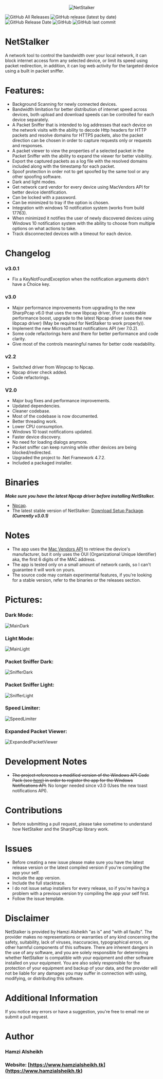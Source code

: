 <p align="center">
  <img align="center" src="https://i.imgur.com/4NdcRHF.png" alt="NetStalker">
</p>

![GitHub All Releases](https://img.shields.io/github/downloads/hmz777/NetStalker/total?color=orange&label=downloads&style=flat-square) 
![GitHub release (latest by date)](https://img.shields.io/github/v/release/hmz777/NetStalker?color=yellow&label=latest%20release&style=flat-square) 
![GitHub Release Date](https://img.shields.io/github/release-date/hmz777/NetStalker?color=yellow&style=flat-square)
![GitHub](https://img.shields.io/github/license/hmz777/NetStalker?color=blue&style=flat-square)
![GitHub last commit](https://img.shields.io/github/last-commit/hmz777/NetStalker?color=black&style=flat-square)

# NetStalker
A network tool to control the bandwidth over your local network, it can block internet access form any selected device, or limit its speed using packet redirection, in addition, it can log web activity for the targeted device using a built in packet sniffer.

# Features:
- Background Scanning for newly connected devices.
- Bandwidth limitation for better distribution of internet speed across devices, both upload and download speeds can be controlled for each device separately.
- A Packet Sniffer that is intended to log addresses that each device on the network visits with the ability to decode Http headers for HTTP packets and resolve domains for HTTPS packets, also the packet direction can be chosen in order to capture requests only or requests and responses.
- A packet viewer to view the properties of a selected packet in the Packet Sniffer with the ability to expand the viewer for better visibility.
- Export the captured packets as a log file with the resolved domains included along with the timestamp for each packet.
- Spoof protection in order not to get spoofed by the same tool or any other spoofing software.
- Dark and light modes.
- Get network card vendor for every device using MacVendors API for better device identification.
- Can be locked with a password.
- Can be minimized to tray if the option is chosen.
- Integration with windows 10 notification system (works from build 17763).
- When minimized it notifies the user of newly discovered devices using Windows 10 notification system with the ability to choose from multiple options on what actions to take.
- Track disconnected devices with a timeout for each device. 

# Changelog
### v3.0.1
- Fix a KeyNotFoundException when the notification arguments didn't have a Choice key.

### v3.0
- Major performance improvements from upgrading to the new SharpPcap v6.0 that uses the new libpcap driver,
(For a noticeable performance boost, upgrade to the latest Npcap driver (uses the new libpcap driver) (May be required for NetStalker to work properly)).
- Implement the new Microsoft toast notifications API (ver 7.0.2).
- Some code refactorings here and there for better performance and code clarity.
- Give most of the controls meaningful names for better code readability.

### v2.2
- Switched driver from Winpcap to Npcap.
- Npcap driver check added.
- Code refactorings.

### V2.0
- Major bug fixes and performance improvements.
- Updated dependencies.
- Cleaner codebase.
- Most of the codebase is now documented.
- Better threading work.
- Lower CPU consumption.
- Windows 10 toast notifications updated.
- Faster device discovery.
- No need for loading dialogs anymore.
- Packet sniffer can keep running while other devices are being blocked/redirected.
- Upgraded the project to .Net Framework 4.7.2.
- Included a packaged installer.

# Binaries
***Make sure you have the latest Npcap driver before installing NetStalker.***
- [Npcap](https://nmap.org/download.html).
- The latest stable version of NetStalker: [Download Setup Package](https://github.com/hmz777/NetStalker/releases/download/3.0.1/NetStalkerInstaller.exe). ***(Currently v3.0.1)***

# Notes
- The app uses the [Mac Vendors API](https://macvendors.com/) to retrieve the device's manufacturer, but it only uses the OUI (Organizational Unique Identifier) aka, the first 6 digits of the MAC address.
- The app is tested only on a small amount of network cards, so I can't guarantee it will work on yours.
- The source code may contain experimental features, if you're looking for a stable version, refer to the binaries or the releases section. 

# Pictures:

### Dark Mode:
![MainDark](https://i.imgur.com/CpnUqdC.jpg)

### Light Mode:
![MainLight](https://i.imgur.com/HOQl1kI.jpg)

### Packet Sniffer Dark:
![SnifferDark](https://i.imgur.com/6C5qkRu.jpg)

### Packet Sniffer Light:
![SnifferLight](https://i.imgur.com/RtwLAst.jpg)

### Speed Limiter:
![SpeedLimiter](https://i.imgur.com/bJdjiMX.jpg)

### Expanded Packet Viewer:
![ExpandedPacketViewer](https://i.imgur.com/dzFAQjV.jpg)

# Development Notes
- ~~The project references a modified version of the Windows API Code Pack (see [here](https://stackoverflow.com/questions/54390709/toastactivatorclsid-missing-from-appusermodel)) in order to register the app for the Windows Notifications API.~~
No longer needed since v3.0 (Uses the new toast notifications API).

# Contributions
- Before submitting a pull request, please take sometime to understand how NetStalker and the SharpPcap library work. 

# Issues
- Before creating a new issue please make sure you have the latest release version or the latest compiled version if you're compiling the app your self.
- Include the app version.
- Include the full stacktrace.
- I do not issue setup installers for every release, so if you're having a problem with a previous version try compiling the app your self first.
- Follow the issue template.

# Disclaimer
NetStalker is provided by Hamzi Alsheikh "as is" and "with all faults". The provider makes no representations or warranties of any kind concerning the safety, suitability, lack of viruses, inaccuracies, typographical errors, or other harmful components of this software. There are inherent dangers in the use of any software, and you are solely responsible for determining whether NetStalker is compatible with your equipment and other software installed on your equipment. You are also solely responsible for the protection of your equipment and backup of your data, and the provider will not be liable for any damages you may suffer in connection with using, modifying, or distributing this software.

# Additional Information

If you notice any errors or have a suggestion, you're free to email me or submit a pull request.

# Author
### Hamzi Alsheikh
### Website: [https://www.hamzialsheikh.tk](https://www.hamzialsheikh.tk)
